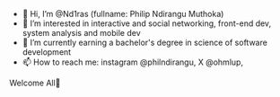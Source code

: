 - 👋 Hi, I’m @Nd1ras (fullname: Philip Ndirangu Muthoka)
- 👀 I’m interested in interactive and social networking, front-end dev, system analysis and mobile dev
- 🌱 I’m currently earning a bachelor's degree in science of software development
- 📫 How to reach me: instagram @philndirangu, X @ohmlup,

Welcome All🙂

<!---
Nd1ras/Nd1ras is a ✨ special ✨ repository because its `README.md` (this file) appears on your GitHub profile.
You can click the Preview link to take a look at your changes.
--->

